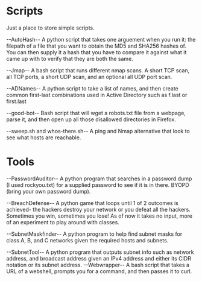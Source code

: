 # Scripts
Just a place to store simple scripts.

--AutoHash-- A python script that takes one arguement when you run it: the filepath of a file that you want to obtain the MD5 and SHA256 hashes of.
You can then supply it a hash that you have to compare it against what it came up with to verify that they are both the same. 

--Jmap-- A bash script that runs different nmap scans. A short TCP scan, all TCP ports, a short UDP scan, and an optional all UDP port scan.

--ADNames-- A python script to take a list of names, and then create common first-last combinations used in Active Directory such as f.last or first.last

--good-bot-- Bash script that will wget a robots.txt file from a webpage, parse it, and then open up all those disallowed directories in Firefox.

--sweep.sh and whos-there.sh-- A ping and Nmap alternative that look to see what hosts are reachable.

# Tools
--PasswordAuditor-- A python program that searches in a password dump (I used rockyou.txt) for a supplied password to see if it is in there.
BYOPD (bring your own password dump). 

--BreachDefense-- A python game that loops until 1 of 2 outcomes is achieved- the hackers destroy your network or you defeat all the hackers.
Sometimes you win, sometimes you lose! As of now it takes no input, more of an experiment to play around with classes.

--SubnetMaskfinder-- A python program to help find subnet masks for class A, B, and C networks given the required hosts and subnets.

--SubnetTool-- A python program that outputs subnet info such as network address, and broadcast address given an IPv4 address
and either its CIDR notation or its subnet address.
--Webwrapper-- A bash script that takes a URL of a webshell, prompts you for a command, and then passes it to curl.
